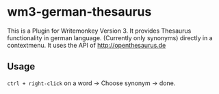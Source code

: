 # wm3-german-thesaurus
This is a Plugin for Writemonkey Version 3. It provides Thesaurus functionality in german language. (Currently only synonyms) directly in a contextmenu. It uses the API of http://openthesaurus.de

## Usage
`ctrl + right-click` on a word -> Choose synonym -> done.
